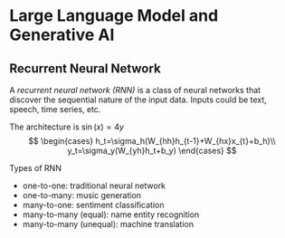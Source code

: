 

# Large Language Model and Generative AI

## Recurrent Neural Network
A *recurrent neural network (RNN)* is a class of neural networks that discover the sequential nature of the input data. Inputs could be text, speech, time series, etc.

The architecture is $\sin(x)=4y$
$$
\begin{cases}
h_t=\sigma_h(W_{hh}h_{t-1}+W_{hx}x_{t}+b_h)\\
y_t=\sigma_y(W_{yh}h_t+b_y)
\end{cases}
$$

Types of RNN
- one-to-one: traditional neural network
- one-to-many: music generation
- many-to-one: sentiment classification
- many-to-many (equal): name entity recognition
- many-to-many (unequal): machine translation
<!--stackedit_data:
eyJoaXN0b3J5IjpbMTgwNjAxNzM5Ml19
-->